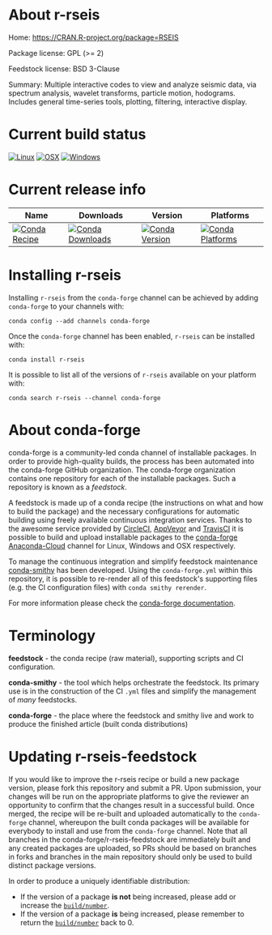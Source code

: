 About r-rseis
=============

Home: https://CRAN.R-project.org/package=RSEIS

Package license: GPL (>= 2)

Feedstock license: BSD 3-Clause

Summary: Multiple interactive codes to view and analyze seismic data, via spectrum analysis, wavelet transforms, particle motion, hodograms.  Includes general time-series tools, plotting, filtering, interactive display.



Current build status
====================

[![Linux](https://img.shields.io/circleci/project/github/conda-forge/r-rseis-feedstock/master.svg?label=Linux)](https://circleci.com/gh/conda-forge/r-rseis-feedstock)
[![OSX](https://img.shields.io/travis/conda-forge/r-rseis-feedstock/master.svg?label=macOS)](https://travis-ci.org/conda-forge/r-rseis-feedstock)
[![Windows](https://img.shields.io/appveyor/ci/conda-forge/r-rseis-feedstock/master.svg?label=Windows)](https://ci.appveyor.com/project/conda-forge/r-rseis-feedstock/branch/master)

Current release info
====================

| Name | Downloads | Version | Platforms |
| --- | --- | --- | --- |
| [![Conda Recipe](https://img.shields.io/badge/recipe-r--rseis-green.svg)](https://anaconda.org/conda-forge/r-rseis) | [![Conda Downloads](https://img.shields.io/conda/dn/conda-forge/r-rseis.svg)](https://anaconda.org/conda-forge/r-rseis) | [![Conda Version](https://img.shields.io/conda/vn/conda-forge/r-rseis.svg)](https://anaconda.org/conda-forge/r-rseis) | [![Conda Platforms](https://img.shields.io/conda/pn/conda-forge/r-rseis.svg)](https://anaconda.org/conda-forge/r-rseis) |

Installing r-rseis
==================

Installing `r-rseis` from the `conda-forge` channel can be achieved by adding `conda-forge` to your channels with:

```
conda config --add channels conda-forge
```

Once the `conda-forge` channel has been enabled, `r-rseis` can be installed with:

```
conda install r-rseis
```

It is possible to list all of the versions of `r-rseis` available on your platform with:

```
conda search r-rseis --channel conda-forge
```


About conda-forge
=================

conda-forge is a community-led conda channel of installable packages.
In order to provide high-quality builds, the process has been automated into the
conda-forge GitHub organization. The conda-forge organization contains one repository
for each of the installable packages. Such a repository is known as a *feedstock*.

A feedstock is made up of a conda recipe (the instructions on what and how to build
the package) and the necessary configurations for automatic building using freely
available continuous integration services. Thanks to the awesome service provided by
[CircleCI](https://circleci.com/), [AppVeyor](http://www.appveyor.com/)
and [TravisCI](https://travis-ci.org/) it is possible to build and upload installable
packages to the [conda-forge](https://anaconda.org/conda-forge)
[Anaconda-Cloud](http://docs.anaconda.org/) channel for Linux, Windows and OSX respectively.

To manage the continuous integration and simplify feedstock maintenance
[conda-smithy](http://github.com/conda-forge/conda-smithy) has been developed.
Using the ``conda-forge.yml`` within this repository, it is possible to re-render all of
this feedstock's supporting files (e.g. the CI configuration files) with ``conda smithy rerender``.

For more information please check the [conda-forge documentation](https://conda-forge.org/docs/).

Terminology
===========

**feedstock** - the conda recipe (raw material), supporting scripts and CI configuration.

**conda-smithy** - the tool which helps orchestrate the feedstock.
                   Its primary use is in the construction of the CI ``.yml`` files
                   and simplify the management of *many* feedstocks.

**conda-forge** - the place where the feedstock and smithy live and work to
                  produce the finished article (built conda distributions)


Updating r-rseis-feedstock
==========================

If you would like to improve the r-rseis recipe or build a new
package version, please fork this repository and submit a PR. Upon submission,
your changes will be run on the appropriate platforms to give the reviewer an
opportunity to confirm that the changes result in a successful build. Once
merged, the recipe will be re-built and uploaded automatically to the
`conda-forge` channel, whereupon the built conda packages will be available for
everybody to install and use from the `conda-forge` channel.
Note that all branches in the conda-forge/r-rseis-feedstock are
immediately built and any created packages are uploaded, so PRs should be based
on branches in forks and branches in the main repository should only be used to
build distinct package versions.

In order to produce a uniquely identifiable distribution:
 * If the version of a package **is not** being increased, please add or increase
   the [``build/number``](http://conda.pydata.org/docs/building/meta-yaml.html#build-number-and-string).
 * If the version of a package **is** being increased, please remember to return
   the [``build/number``](http://conda.pydata.org/docs/building/meta-yaml.html#build-number-and-string)
   back to 0.